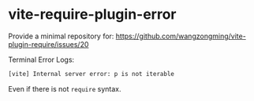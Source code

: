 # vite-require-plugin-error

Provide a minimal repository for: https://github.com/wangzongming/vite-plugin-require/issues/20

Terminal Error Logs:

```bash
[vite] Internal server error: p is not iterable
```

Even if there is not `require` syntax.
